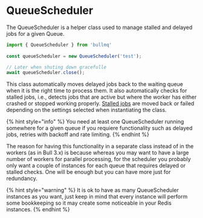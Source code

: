 # QueueScheduler

The QueueScheduler is a helper class used to manage stalled and delayed jobs for a given Queue.

```typescript
import { QueueScheduler } from 'bullmq'
  
const queueScheduler = new QueueScheduler('test');

// Later when shuting down gracefulle
await queueScheduler.close();

```

This class automatically moves delayed jobs back to the waiting queue when it is the right time to process them. It also automatically checks for stalled jobs, i.e., detects jobs that are active but where the worker has either crashed or stopped working properly. [Stalled jobs](jobs/stalled.md) are moved back or failed depending on the settings selected when instantiating the class.

{% hint style="info" %}
You need at least one QueueScheduler running somewhere for a given queue if you requiere functionality such as delayed jobs, retries with backoff and rate limiting.
{% endhint %}

The reason for having this functionality in a separate class instead of in the workers \(as in Bull 3.x\) is because whereas you may want to have a large number of workers for parallel processing, for the scheduler you probably only want a couple of instances for each queue that requires delayed or stalled checks. One will be enough but you can have more just for redundancy.

{% hint style="warning" %}
It is ok to have as many QueueScheduler instances as you want, just keep in mind that every instance will perform some bookkeeping so it may create some noticeable  in your Redis instances.
{% endhint %}

